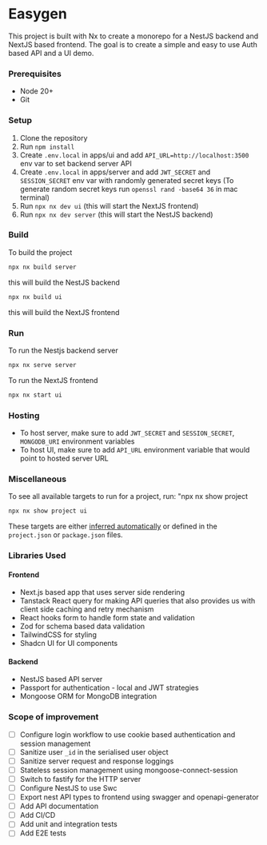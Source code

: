 # Easygen

This project is built with Nx to create a monorepo for a NestJS backend and NextJS based frontend.
The goal is to create a simple and easy to use Auth based API and a UI demo.

### Prerequisites

- Node 20+
- Git

### Setup

1. Clone the repository
2. Run `npm install`
3. Create `.env.local` in apps/ui and add `API_URL=http://localhost:3500` env var to set backend server API
4. Create `.env.local` in apps/server and add `JWT_SECRET` and `SESSION_SECRET` env var with randomly generated secret keys (To generate random secret keys run `openssl rand -base64 36` in mac terminal)
5. Run `npx nx dev ui` (this will start the NextJS frontend)
6. Run `npx nx dev server` (this will start the NestJS backend)

### Build

To build the project

```sh
npx nx build server
```

this will build the NestJS backend

```sh
npx nx build ui
```

this will build the NextJS frontend

### Run

To run the Nestjs backend server

```sh
npx nx serve server
```

To run the NextJS frontend

```sh
npx nx start ui
```

### Hosting

- To host server, make sure to add `JWT_SECRET` and `SESSION_SECRET`, `MONGODB_URI` environment variables
- To host UI, make sure to add `API_URL` environment variable that would point to hosted server URL

### Miscellaneous

To see all available targets to run for a project, run:
"npx nx show project <app-name>

```sh
npx nx show project ui
```

These targets are either [inferred automatically](https://nx.dev/concepts/inferred-tasks?utm_source=nx_project&utm_medium=readme&utm_campaign=nx_projects) or defined in the `project.json` or `package.json` files.

### Libraries Used

#### Frontend

- Next.js based app that uses server side rendering
- Tanstack React query for making API queries that also provides us with client side caching and retry mechanism
- React hooks form to handle form state and validation
- Zod for schema based data validation
- TailwindCSS for styling
- Shadcn UI for UI components

#### Backend

- NestJS based API server
- Passport for authentication - local and JWT strategies
- Mongoose ORM for MongoDB integration

### Scope of improvement

- [ ] Configure login workflow to use cookie based authentication and session management
- [ ] Sanitize user `_id` in the serialised user object
- [ ] Sanitize server request and response loggings
- [ ] Stateless session management using mongoose-connect-session
- [ ] Switch to fastify for the HTTP server
- [ ] Configure NestJS to use Swc
- [ ] Export nest API types to frontend using swagger and openapi-generator
- [ ] Add API documentation
- [ ] Add CI/CD
- [ ] Add unit and integration tests
- [ ] Add E2E tests
